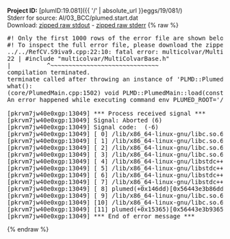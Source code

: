 **Project ID:** [plumID:19.081]({{ '/' | absolute_url }}eggs/19/081/)  
Stderr for source:  Al/03_BCC/plumed.start.dat   
Download: [zipped raw stdout](plumed.start.dat.plumed.stdout.txt.zip) - [zipped raw stderr](plumed.start.dat.plumed.stderr.txt.zip) 
{% raw %}
<pre>
#! Only the first 1000 rows of the error file are shown below
#! To inspect the full error file, please download the zipped raw stderr file above
../../RefCV.S9iva9.cpp:22:10: fatal error: multicolvar/MultiColvarBase.h: No such file or directory
22 | #include "multicolvar/MultiColvarBase.h"
|          ^~~~~~~~~~~~~~~~~~~~~~~~~~~~~~~
compilation terminated.
terminate called after throwing an instance of 'PLMD::Plumed::ExceptionError'
what():
(core/PlumedMain.cpp:1502) void PLMD::PlumedMain::load(const std::string&)
An error happened while executing command env PLUMED_ROOT='/home/runner/opt/lib/plumed' PLUMED_VERSION='2.10.0' PLUMED_HTMLDIR='/home/runner/opt/share/doc/plumed' PLUMED_INCLUDEDIR='/home/runner/opt/include' PLUMED_PROGRAM_NAME='plumed' PLUMED_IS_INSTALLED='yes' "/home/runner/opt/lib/plumed"/scripts/mklib.sh -n -o ./../../RefCV.2.10.0.so ../../RefCV.cpp

[pkrvm7jw40e0xgp:13049] *** Process received signal ***
[pkrvm7jw40e0xgp:13049] Signal: Aborted (6)
[pkrvm7jw40e0xgp:13049] Signal code:  (-6)
[pkrvm7jw40e0xgp:13049] [ 0] /lib/x86_64-linux-gnu/libc.so.6(+0x45330)[0x7fec70e45330]
[pkrvm7jw40e0xgp:13049] [ 1] /lib/x86_64-linux-gnu/libc.so.6(pthread_kill+0x11c)[0x7fec70e9eb2c]
[pkrvm7jw40e0xgp:13049] [ 2] /lib/x86_64-linux-gnu/libc.so.6(gsignal+0x1e)[0x7fec70e4527e]
[pkrvm7jw40e0xgp:13049] [ 3] /lib/x86_64-linux-gnu/libc.so.6(abort+0xdf)[0x7fec70e288ff]
[pkrvm7jw40e0xgp:13049] [ 4] /lib/x86_64-linux-gnu/libstdc++.so.6(+0xa5ff5)[0x7fec712a5ff5]
[pkrvm7jw40e0xgp:13049] [ 5] /lib/x86_64-linux-gnu/libstdc++.so.6(+0xbb0da)[0x7fec712bb0da]
[pkrvm7jw40e0xgp:13049] [ 6] /lib/x86_64-linux-gnu/libstdc++.so.6(_ZSt10unexpectedv+0x0)[0x7fec712a5a55]
[pkrvm7jw40e0xgp:13049] [ 7] /lib/x86_64-linux-gnu/libstdc++.so.6(+0xa5a6f)[0x7fec712a5a6f]
[pkrvm7jw40e0xgp:13049] [ 8] plumed(+0x146dd)[0x56443e3b86dd]
[pkrvm7jw40e0xgp:13049] [ 9] /lib/x86_64-linux-gnu/libc.so.6(+0x2a1ca)[0x7fec70e2a1ca]
[pkrvm7jw40e0xgp:13049] [10] /lib/x86_64-linux-gnu/libc.so.6(__libc_start_main+0x8b)[0x7fec70e2a28b]
[pkrvm7jw40e0xgp:13049] [11] plumed(+0x15365)[0x56443e3b9365]
[pkrvm7jw40e0xgp:13049] *** End of error message ***
</pre>
{% endraw %}
